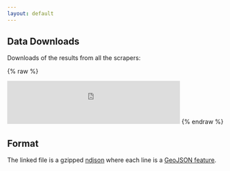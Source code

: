 ```yaml
---
layout: default
---
```


## Data Downloads

Downloads of the results from all the scrapers:

{% raw %}
<iframe frameborder="no" border="0" width="400" height="100" scrolling="no" src="https://s3.amazonaws.com/placescraper-results/runs/latest/info_embed.html"></iframe>
{% endraw %}

## Format

The linked file is a gzipped [ndjson](http://ndjson.org/) where each line is a [GeoJSON feature](https://tools.ietf.org/html/rfc7946#section-3.2).
